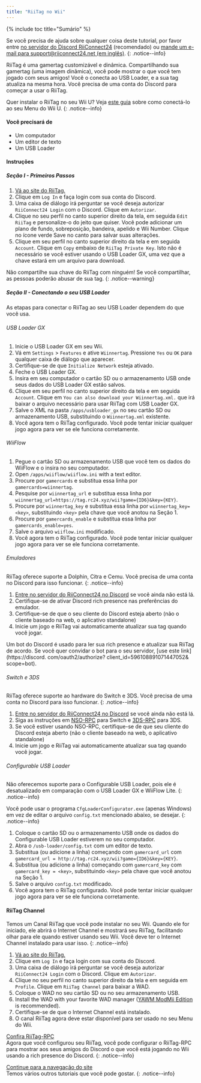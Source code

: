 ```yaml
---
title: "RiiTag no Wii"
---
```


{% include toc title="Sumário" %}

Se você precisa de ajuda sobre qualquer coisa deste tutorial, por favor entre [no servidor do Discord RiiConnect24](https://discord.gg/rc24) (recomendado) ou [mande um e-mail para support@riiconnect24.net (em inglês)](mailto:support@riiconnect24.net).
{: .notice--info}

RiiTag é uma gamertag customizável e dinâmica. Compartilhando sua gamertag (uma imagem dinâmica), você pode mostrar o que você tem jogado com seus amigos! Você o conecta ao USB Loader, e a sua tag atualiza na mesma hora. Você precisa de uma conta do Discord para começar a usar o RiiTag.

Quer instalar o RiiTag no seu Wii U? Veja [este guia](riitag-wiiu) sobre como conectá-lo ao seu Menu do Wii U.
{: .notice--info}

#### Você precisará de

* Um computador
* Um editor de texto
* Um USB Loader

#### Instruções

##### Seção I - Primeiros Passos

1. [Vá ao site do RiiTag.](https://tag.rc24.xyz/)
2. Clique em `Log In` e faça login com sua conta do Discord.
3. Uma caixa de diálogo irá perguntar se você deseja autorizar `RiiConnect24 Login` com o Discord. Clique em `Autorizar`.
4. Clique no seu perfil no canto superior direito da tela, em seguida `Edit RiiTag` e personalize-o do jeito que quiser. Você pode adicionar um plano de fundo, sobreposição, bandeira, apelido e Wii Number. Clique no ícone verde Save no canto para salvar suas alterações.
5. Clique em seu perfil no canto superior direito da tela e em seguida `Account`. Clique em `Copy` embaixo de `RiiTag Private Key`. Isto não é necessário se você estiver usando o USB Loader GX, uma vez que a chave estará em um arquivo para download.

Não compartilhe sua chave do RiiTag com ninguém! Se você compartilhar, as pessoas poderão abusar de sua tag.
{: .notice--warning}

##### Seção II - Conectando o seu USB Loader

As etapas para conectar o RiiTag ao seu USB Loader dependem do que você usa.

###### USB Loader GX

1. Inicie o USB Loader GX em seu Wii.
2. Vá em `Settings` > `Features` e ative `Wiinnertag`. Pressione `Yes` ou `OK` para qualquer caixa de diálogo que aparecer.
3. Certifique-se de que `Initialize Network` esteja ativado.
4. Feche o USB Loader GX.
5. Insira em seu computador o cartão SD ou o armazenamento USB onde seus dados do USB Loader GX estão salvos.
6. Clique em seu perfil no canto superior direito da tela e em seguida `Account`. Clique em `You can also download your Wiinnertag.xml.` que irá baixar o arquivo necessário para usar RiiTag com USB Loader GX.
7. Salve o XML na pasta `/apps/usbloader_gx` no seu cartão SD ou armazenamento USB, substituindo o `Wiinnertag.xml` existente.
8. Você agora tem o RiiTag configurado. Você pode tentar iniciar qualquer jogo agora para ver se ele funciona corretamente.

###### WiiFlow

1. Pegue o cartão SD ou armazenamento USB que você tem os dados do WiiFlow e o insira no seu computador.
2. Open `/apps/wiiflow/wiiflow.ini` with a text editor.
3. Procure por `gamercards` e substitua essa linha por `gamercards=wiinnertag`.
4. Pesquise por `wiinnertag_url` e substitua essa linha por `wiinnertag_url=https://tag.rc24.xyz/wii?game={ID6}&key={KEY}`.
5. Procure por `wiinnertag_key` e substitua essa linha por `wiinnertag_key=<key>`, substituindo `<key>` pela chave que você anotou na Seção 1.
6. Procure por `gamercards_enable` e substitua essa linha por `gamercards_enable=yes`.
7. Salve o arquivo `wiiflow.ini` modificado.
8. Você agora tem o RiiTag configurado. Você pode tentar iniciar qualquer jogo agora para ver se ele funciona corretamente.

###### Emuladores

RiiTag oferece suporte a Dolphin, Citra e Cemu. Você precisa de uma conta no Discord para isso funcionar.
{: .notice--info}

1. [Entre no servidor do RiiConnect24 no Discord](https://discord.gg/rc24) se você ainda não está lá.
2. Certifique-se de ativar Discord rich presence nas preferências do emulador.
3. Certifique-se de que o seu cliente do Discord esteja aberto (não o cliente baseado na web, o aplicativo standalone)
4. Inicie um jogo e RiiTag vai automaticamente atualizar sua tag quando você jogar.

Um bot do Discord é usado para ler sua rich presence e atualizar sua RiiTag de acordo. Se você quer convidar o bot para o seu servidor, [use este link](https://discord. com/oauth2/authorize? client_id=596108891071447052& scope=bot).

###### Switch e 3DS

RiiTag oferece suporte ao hardware do Switch e 3DS. Você precisa de uma conta no Discord para isso funcionar.
{: .notice--info}

1. [Entre no servidor do RiiConnect24 no Discord](https://discord.gg/rc24) se você ainda não está lá.
2. Siga as instruções em [NSO-RPC](https://github.com/MCMi460/NSO-RPC) para Switch e [3DS-RPC](https://github.com/MCMi460/3DS-RPC) para 3DS.
3. Se você estiver usando NSO-RPC, certifique-se de que seu cliente do Discord esteja aberto (não o cliente baseado na web, o aplicativo standalone)
4. Inicie um jogo e RiiTag vai automaticamente atualizar sua tag quando você jogar.

###### Configurable USB Loader

Não oferecemos suporte para o Configurable USB Loader, pois ele é desatualizado em comparação com o USB Loader GX e WiiFlow Lite.
{: .notice--info}

Você pode usar o programa `CfgLoaderConfigurator.exe` (apenas Windows) em vez de editar o arquivo `config.txt` mencionado abaixo, se desejar.
{: .notice--info}

1. Coloque o cartão SD ou o armazenamento USB onde os dados do Configurable USB Loader estiverem no seu computador.
2. Abra o `/usb-loader/config.txt` com um editor de texto.
3. Substitua (ou adicione a linha) começando com `gamercard_url` com `gamercard_url = http://tag.rc24.xyz/wii?game={ID6}&key={KEY}`.
4. Substitua (ou adicione a linha) começando com `gamercard_key` com `gamercard_key = <key>`, substituindo `<key>` pela chave que você anotou na Seção 1.
5. Salve o arquivo `config.txt` modificado.
6. Você agora tem o RiiTag configurado. Você pode tentar iniciar qualquer jogo agora para ver se ele funciona corretamente.

#### RiiTag Channel

Temos um Canal RiiTag que você pode instalar no seu Wii. Quando ele for iniciado, ele abrirá o Internet Channel e mostrará seu RiiTag, facilitando olhar para ele quando estiver usando seu Wii. Você deve ter o Internet Channel instalado para usar isso.
{: .notice--info}

1. [Vá ao site do RiiTag.](https://tag.rc24.xyz/)
2. Clique em `Log In` e faça login com sua conta do Discord.
3. Uma caixa de diálogo irá perguntar se você deseja autorizar `RiiConnect24 Login` com o Discord. Clique em `Autorizar`.
4. Clique no seu perfil no canto superior direito da tela e em seguida em `Profile`. Clique em `RiiTag Channel` para baixar a WAD.
5. Coloque o WAD no seu cartão SD ou no seu armazenamento USB.
6. Install the WAD with your favorite WAD manager ([YAWM ModMii Edition](yawmme) is recommended).
7. Certifique-se de que o Internet Channel está instalado.
8. O canal RiiTag agora deve estar disponível para ser usado no seu Menu do Wii.

[Confira RiiTag-RPC](https://github.com/RiiConnect24/RiiTag-RPC/releases/latest)<br> Agora que você configurou seu RiiTag, você pode configurar o RiiTag-RPC para mostrar aos seus amigos do Discord o que você está jogando no Wii usando a rich presence do Discord.
{: .notice--info}

[Continue para a navegação do site](site-navigation)<br> Temos vários outros tutoriais que você pode gostar.
{: .notice--info}
